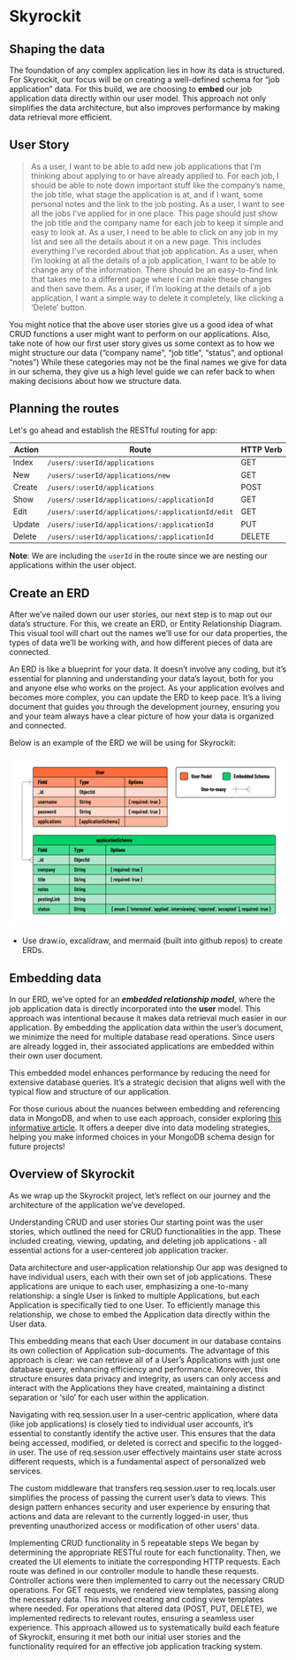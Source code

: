 # Skyrockit

## Shaping the data

The foundation of any complex application lies in how its data is structured. For Skyrockit, our focus will be on creating a well-defined schema for “job application” data. For this build, we are choosing to **embed** our job application data directly within our user model. This approach not only simplifies the data architecture, but also improves performance by making data retrieval more efficient.

## User Story

> As a user, I want to be able to add new job applications that I’m thinking about applying to or have already applied to. For each job, I should be able to note down important stuff like the company’s name, the job title, what stage the application is at, and if I want, some personal notes and the link to the job posting. As a user, I want to see all the jobs I’ve applied for in one place. This page should just show the job title and the company name for each job to keep it simple and easy to look at. As a user, I need to be able to click on any job in my list and see all the details about it on a new page. This includes everything I’ve recorded about that job application. As a user, when I’m looking at all the details of a job application, I want to be able to change any of the information. There should be an easy-to-find link that takes me to a different page where I can make these changes and then save them. As a user, if I’m looking at the details of a job application, I want a simple way to delete it completely, like clicking a ‘Delete’ button.

You might notice that the above user stories give us a good idea of what CRUD functions a user might want to perform on our applications. Also, take note of how our first user story gives us some context as to how we might structure our data (“company name”, “job title”, “status”, and optional “notes”) While these categories may not be the final names we give for data in our schema, they give us a high level guide we can refer back to when making decisions about how we structure data.

## Planning the routes

Let's go ahead and establish the RESTful routing for app:

| Action | Route                                             | HTTP Verb |
| ------ | ------------------------------------------------- | --------- |
| Index  | `/users/:userId/applications`                     | GET       |
| New    | `/users/:userId/applications/new`                 | GET       |
| Create | `/users/:userId/applications`                     | POST      |
| Show   | `/users/:userId/applications/:applicationId`      | GET       |
| Edit   | `/users/:userId/applications/:applicationId/edit` | GET       |
| Update | `/users/:userId/applications/:applicationId`      | PUT       |
| Delete | `/users/:userId/applications/:applicationId`      | DELETE    |

**Note**: We are including the `userId` in the route since we are nesting our applications within the user object.

## Create an ERD

After we’ve nailed down our user stories, our next step is to map out our data’s structure. For this, we create an ERD, or Entity Relationship Diagram. This visual tool will chart out the names we’ll use for our data properties, the types of data we’ll be working with, and how different pieces of data are connected.

An ERD is like a blueprint for your data. It doesn’t involve any coding, but it’s essential for planning and understanding your data’s layout, both for you and anyone else who works on the project. As your application evolves and becomes more complex, you can update the ERD to keep pace. It’s a living document that guides you through the development journey, ensuring you and your team always have a clear picture of how your data is organized and connected.

Below is an example of the ERD we will be using for Skyrockit:

![Job Applications ERD](./public/images/erd.png)

- Use draw.io, excalidraw, and mermaid (built into github repos) to create ERDs.

## Embedding data

In our ERD, we’ve opted for an **_embedded relationship model_**, where the job application data is directly incorporated into the **user** model. This approach was intentional because it makes data retrieval much easier in our application. By embedding the application data within the user’s document, we minimize the need for multiple database read operations. Since users are already logged in, their associated applications are embedded within their own user document.

This embedded model enhances performance by reducing the need for extensive database queries. It’s a strategic decision that aligns well with the typical flow and structure of our application.

For those curious about the nuances between embedding and referencing data in MongoDB, and when to use each approach, consider exploring [this informative article](https://www.mongodb.com/docs/manual/data-modeling/). It offers a deeper dive into data modeling strategies, helping you make informed choices in your MongoDB schema design for future projects!

## Overview of Skyrockit

As we wrap up the Skyrockit project, let’s reflect on our journey and the architecture of the application we’ve developed.

Understanding CRUD and user stories
Our starting point was the user stories, which outlined the need for CRUD functionalities in the app. These included creating, viewing, updating, and deleting job applications - all essential actions for a user-centered job application tracker.

Data architecture and user-application relationship
Our app was designed to have individual users, each with their own set of job applications. These applications are unique to each user, emphasizing a one-to-many relationship: a single User is linked to multiple Applications, but each Application is specifically tied to one User. To efficiently manage this relationship, we chose to embed the Application data directly within the User data.

This embedding means that each User document in our database contains its own collection of Application sub-documents. The advantage of this approach is clear: we can retrieve all of a User’s Applications with just one database query, enhancing efficiency and performance. Moreover, this structure ensures data privacy and integrity, as users can only access and interact with the Applications they have created, maintaining a distinct separation or ‘silo’ for each user within the application.

Navigating with req.session.user
In a user-centric application, where data (like job applications) is closely tied to individual user accounts, it’s essential to constantly identify the active user. This ensures that the data being accessed, modified, or deleted is correct and specific to the logged-in user. The use of req.session.user effectively maintains user state across different requests, which is a fundamental aspect of personalized web services.

The custom middleware that transfers req.session.user to req.locals.user simplifies the process of passing the current user’s data to views. This design pattern enhances security and user experience by ensuring that actions and data are relevant to the currently logged-in user, thus preventing unauthorized access or modification of other users’ data.

Implementing CRUD functionality in 5 repeatable steps
We began by determining the appropriate RESTful route for each functionality.
Then, we created the UI elements to initiate the corresponding HTTP requests.
Each route was defined in our controller module to handle these requests.
Controller actions were then implemented to carry out the necessary CRUD operations.
For GET requests, we rendered view templates, passing along the necessary data. This involved creating and coding view templates where needed. For operations that altered data (POST, PUT, DELETE), we implemented redirects to relevant routes, ensuring a seamless user experience.
This approach allowed us to systematically build each feature of Skyrockit, ensuring it met both our initial user stories and the functionality required for an effective job application tracking system.

